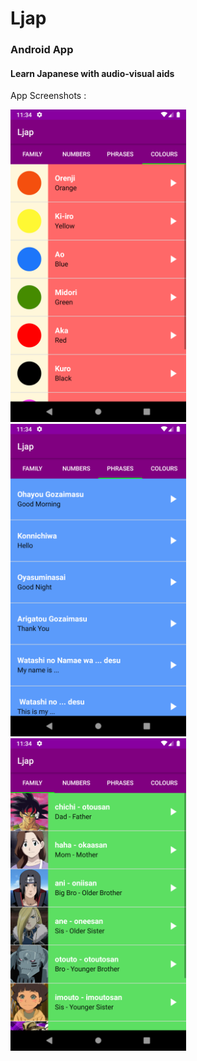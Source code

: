 # Ljap

### Android App
#### Learn Japanese with audio-visual aids

App Screenshots :

<img src = "images/colours.png" height = 500dp />  &nbsp;&nbsp;&nbsp;&nbsp;&nbsp;&nbsp; <img src = "images/phrases.png" height = 500dp />  &nbsp;&nbsp;&nbsp;&nbsp;&nbsp;&nbsp;  <img src = "images/family.png" height = 500dp />      